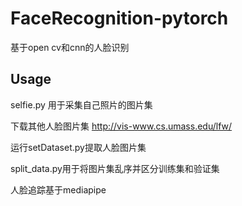 # FaceRecognition-pytorch
基于open cv和cnn的人脸识别
## Usage
selfie.py 用于采集自己照片的图片集  

下载其他人脸图片集 http://vis-www.cs.umass.edu/lfw/  

运行setDataset.py提取人脸图片集

split_data.py用于将图片集乱序并区分训练集和验证集 

人脸追踪基于mediapipe
